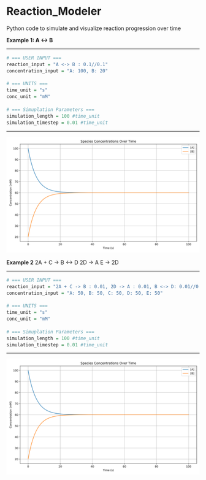 # Reaction_Modeler
Python code to simulate and visualize reaction progression over time

**Example 1: A <-> B**
___________________________________________________________________________
```r
# === USER INPUT ===
reaction_input = "A <-> B : 0.1//0.1"
concentration_input = "A: 100, B: 20"
 
# === UNITS ===
time_unit = "s"
conc_unit = "mM"

# === Simuplation Parameters ===
simulation_length = 100 #time_unit
simulation_timestep = 0.01 #time_unit
```
___________________________________________________________________________
![Description](https://github.com/jawolfe97/Reaction_Modeler/blob/main/AtoB.svg)

**Example 2**
2A + C -> B <-> D
2D -> A
E -> 2D
___________________________________________________________________________
```r
# === USER INPUT ===
reaction_input = "2A + C -> B : 0.01, 2D -> A : 0.01, B <-> D: 0.01//0.01, E -> 2D: 0.1"
concentration_input = "A: 50, B: 50, C: 50, D: 50, E: 50"

# === UNITS ===
time_unit = "s"
conc_unit = "mM"

# === Simuplation Parameters ===
simulation_length = 100 #time_unit
simulation_timestep = 0.01 #time_unit
```
___________________________________________________________________________
![Description](https://github.com/jawolfe97/Reaction_Modeler/blob/main/AtoB.svg)
